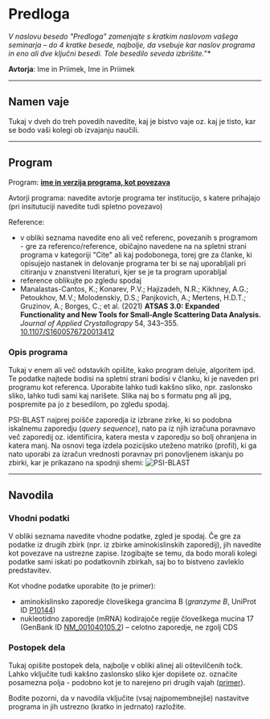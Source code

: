 # Predloga

*V naslovu besedo "Predloga" zamenjajte s kratkim naslovom vašega seminarja – do 4 kratke besede, najbolje, da vsebuje kar naslov programa in eno ali dve ključni besedi. Tole besedilo seveda izbrišite.*"*

**Avtorja**: Ime in Priimek, Ime in Priimek

---
## Namen vaje
Tukaj v dveh do treh povedih navedite, kaj je bistvo vaje oz. kaj je tisto, kar se bodo vaši kolegi ob izvajanju naučili.

---
## Program

Program: **[ime in verzija programa, kot povezava](tukaj-navedete-povezavo)**

Avtorji programa: navedite avtorje programa ter institucijo, s katere prihajajo (pri insitutuciji navedite tudi spletno povezavo)

Reference:
- v obliki seznama navedite eno ali več referenc, povezanih s programom - gre za referenco/reference, običajno navedene na na spletni strani programa v kategoriji "Cite" ali kaj podobonega, torej gre za članke, ki opisujejo nastanek in delovanje programa ter bi se naj uporabljali pri citiranju v znanstveni literaturi, kjer se je ta program uporabljal
- reference oblikujte po zgledu spodaj
- Manalastas-Cantos, K.; Konarev, P.V.; Hajizadeh, N.R.; Kikhney, A.G.; Petoukhov, M.V.; Molodenskiy, D.S.; Panjkovich, A.; Mertens, H.D.T.; Gruzinov, A.; Borges, C.; et al. (2021) **ATSAS 3.0: Expanded Functionality and New Tools for Small-Angle Scattering Data Analysis.** *Journal of Applied Crystallograpy* 54, 343–355. [10.1107/S1600576720013412](https://doi.org/10.1107/S1600576720013412)


### Opis programa

Tukaj v enem ali več odstavkih opišite, kako program deluje, algoritem ipd. Te podatke najtede bodisi na spletni strani bodisi v članku, ki je naveden pri programu kot referenca. Uporabite lahko tudi kakšno sliko, npr. zaslonsko sliko, lahko tudi sami kaj narišete. Slika naj bo s formatu png ali jpg, pospremite pa jo z besedilom, po zgledu spodaj.

PSI-BLAST najprej poišče zaporedja iz izbrane zirke, ki so podobna iskalnemu zaporedju (*query sequence*), nato pa iz njih izračuna poravnavo več zaporedij oz. identificira, katera mesta v zaporedju so bolj ohranjena in katera manj. Na osnovi tega izdela pozicijsko uteženo matriko (profil), ki ga nato uporabi za izračun vrednosti poravnav pri ponovljenem iskanju po zbirki, kar je prikazano na spodnji shemi:
![PSI-BLAST](seminar-predloga-primer_slike.png)

---
## Navodila

### Vhodni podatki

V obliki seznama navedite vhodne podatke, zgled je spodaj. Če gre za podatke iz drugih zbirk (npr. iz zbirke aminokislinskih zaporedij), jih navedite kot povezave na ustrezne zapise. Izogibajte se temu, da bodo morali kolegi podatke sami iskati po podatkovnih zbirkah, saj bo to bistveno zavleklo predstavitev.

Kot vhodne podatke uporabite (to je primer):
- aminokislinsko zaporedje človeškega grancima B (*granzyme B*, UniProt ID [P10144](https://www.uniprot.org/uniprot/P10144))
- nukleotidno zaporedje (mRNA) kodirajoče regije človeškega mucina 17 (GenBank ID [NM_001040105.2](https://www.ncbi.nlm.nih.gov/nuccore/NM_001040105.2)) – celotno zaporedje, ne zgolj CDS

### Postopek dela

Tukaj opišite postopek dela, najbolje v obliki alinej ali oštevilčenih točk. Lahko vključite tudi kakšno zaslonsko sliko kjer dopišete oz. označite posamezna polja - podobno kot je to narejeno pri drugih vajah ([primer](../vaje/pubmed_web.md)).

Bodite pozorni, da v navodila vključite (vsaj najpomembnejše) nastavitve programa in jih ustrezno (kratko in jedrnato) razložite.